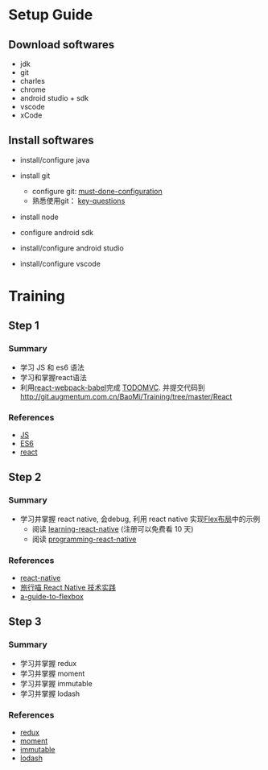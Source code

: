 # Setup Guide
## Download softwares
- jdk
- git
- charles
- chrome
- android studio + sdk
- vscode
- xCode

## Install softwares
- install/configure java

- install git
  - configure git: [must-done-configuration](../../integration/git.md#must-done-configuration)
  - 熟悉使用git： [key-questions](../../integration/git.md#key-questions)

- install node

- configure android sdk

- install/configure android studio

- install/configure vscode

# Training
## Step 1
### Summary
- 学习 JS 和 es6 语法
- 学习和掌握react语法
- 利用[react-webpack-babel](https://github.com/alicoding/react-webpack-babel)完成 [TODOMVC](http://todomvc.com/examples/react/#/). 并提交代码到 http://git.augmentum.com.cn/BaoMi/Training/tree/master/React

### References
- [JS](http://www.w3school.com.cn/js/index.asp)
- [ES6](http://es6.ruanyifeng.com/)
- [react](https://github.com/enaqx/awesome-react)

## Step 2
### Summary
- 学习并掌握 react native, 会debug, 利用 react native 实现[Flex布局](http://www.ruanyifeng.com/blog/2015/07/flex-grammar.html?utm_source=tuicool)中的示例
  - 阅读 [learning-react-native](https://www.safaribooksonline.com/library/view/learning-react-native/9781491929049/) (注册可以免费看 10 天)
  - 阅读 [programming-react-native](smb://192.168.1.20/development/Baomi/ReactNative/documentation/programming-react-native.pdf)

### References
- [react-native](http://facebook.github.io/react-native/releases/0.29/docs/getting-started.html)
- [旅行喵 React Native 技术实践](http://mp.weixin.qq.com/s?__biz=MzAxMzE2Mjc2Ng==&mid=2652154950&idx=1&sn=a388888d9a49b4151595be616ae90c56&scene=7#wechat_redirect)
- [a-guide-to-flexbox](https://css-tricks.com/snippets/css/a-guide-to-flexbox/)

## Step 3
### Summary
- 学习并掌握 redux
- 学习并掌握 moment
- 学习并掌握 immutable
- 学习并掌握 lodash

### References
- [redux](http://redux.js.org/)
- [moment](http://momentjs.cn/docs/)
- [immutable](http://facebook.github.io/immutable-js/docs/#/)
- [lodash](https://lodash.com/docs)
